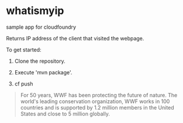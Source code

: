 whatismyip
=======================

sample app for cloudfoundry

Returns IP address of the client that visited the webpage.

To get started:

1. Clone the repository.

2. Execute 'mvn package'.

3. cf push

<blockquote cite="http://www.worldwildlife.org/who/index.html">
For 50 years, WWF has been protecting the future of nature. The world's leading conservation organization, WWF works in 100 countries and is supported by 1.2 million members in the United States and close to 5 million globally.
</blockquote
